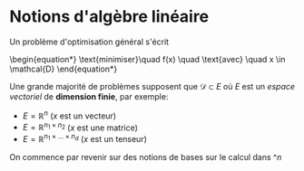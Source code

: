 # Notions d'algèbre linéaire

Un problème d'optimisation général s'écrit

\begin{equation*}
    \text{minimiser}\quad f(x) \quad \text{avec} \quad  x \in \mathcal{D}
\end{equation*}

Une grande majorité de problèmes supposent que $\mathcal{D} \subset E$ où $E$ est un *espace vectoriel* de **dimension finie**, par exemple:

- $E = \mathbb{R}^n$ ($x$ est un vecteur) 
- $E = \mathbb{R}^{n_1 \times n_2}$ ($x$ est une matrice)
- $E = \mathbb{R}^{n_1 \times \ldots \times n_d}$ ($x$ est un tenseur)

On commence par revenir sur des notions de bases sur le calcul dans $\mathbb^n$
